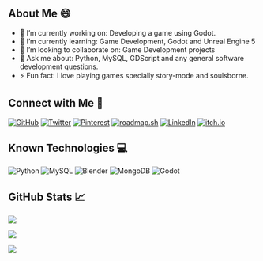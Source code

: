 ## About Me 😄

- 🔭 I’m currently working on:
  Developing a game using Godot.
- 🌱 I’m currently learning:
  Game Development, Godot and Unreal Engine 5
- 👯 I’m looking to collaborate on:
  Game Development projects
- 💬 Ask me about:
  Python, MySQL, GDScript and any general software development questions.
- ⚡ Fun fact:
  I love playing games specially story-mode and soulsborne.

## Connect with Me 📱
[![GitHub](https://img.shields.io/badge/GitHub-24292e)](https://github.com/manshinderop)
[![Twitter](https://img.shields.io/badge/Twitter-black)](https://x.com/manxxop)
[![Pinterest](https://img.shields.io/badge/Pinterest-e60023)](https://pinterest.com/manxxop)
[![roadmap.sh](https://img.shields.io/badge/roadmap.sh-030405)](https://roadmap.sh/u/manxxop)
[![LinkedIn](https://img.shields.io/badge/LinkedIn-0a66c2)](https://www.linkedin.com/in/manshinder-singh-027b4a315/)
[![itch.io](https://img.shields.io/badge/itch.io-fa5c5c)](https://manxxop.itch.io/)

## Known Technologies 💻
![Python](https://img.shields.io/badge/Python-%23ffde57.svg?style=for-the-badge&logo=python&logoColor=black)
![MySQL](https://img.shields.io/badge/MySQL-%2300758f.svg?style=for-the-badge&logo=mysql&logoColor=black)
![Blender](https://img.shields.io/badge/Blender-%23e87d0d.svg?style=for-the-badge&logo=blender&logoColor=black)
![MongoDB](https://img.shields.io/badge/MongoDB-%2300684a.svg?style=for-the-badge&logo=mongodb&logoColor=black)
![Godot](https://img.shields.io/badge/Godot-%23478cbf.svg?style=for-the-badge&logo=godot&logoColor=black)

## GitHub Stats 📈
![](https://github-readme-stats.vercel.app/api?username=manshinderop&show_icons=true&theme=dark)

![](https://streak-stats.demolab.com/?user=manshinderop&theme=dark)

![](https://github-readme-stats.vercel.app/api/top-langs/?username=manshinderop&show_icons=true&theme=dark)
